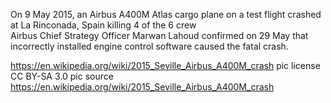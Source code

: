 On 9 May 2015, an Airbus A400M Atlas cargo plane on a test flight crashed at La Rinconada, Spain killing 4 of the 6 crew	
Airbus Chief Strategy Officer Marwan Lahoud confirmed on 29 May that incorrectly installed engine control software caused the fatal crash.


https://en.wikipedia.org/wiki/2015_Seville_Airbus_A400M_crash
pic license CC BY-SA 3.0 
pic source https://en.wikipedia.org/wiki/2015_Seville_Airbus_A400M_crash


